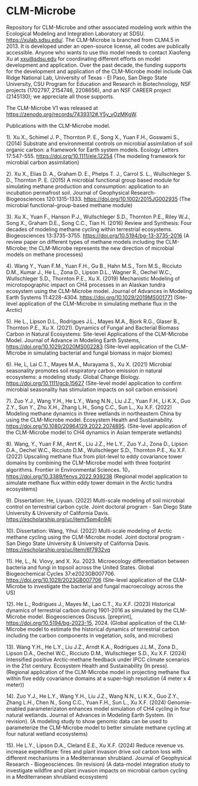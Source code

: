 # CLM-Microbe
Repository for CLM-Microbe and other associated modeling work within the Ecological Modeling and Integration Laboratory at SDSU. https://xulab.sdsu.edu/. The CLM-Microbe is branched from CLM4.5 in 2013. It is developed under an open-source license, all codes are publically accessible. Anyone who wants to use this model needs to contact Xiaofeng Xu at xxu@sdsu.edu for coordinating different efforts on model development and application. Over the past decade, the funding supports for the development and application of the CLM-Microbe model include Oak Ridge National Lab, University of Texas - El Paso, San Diego State University, CSU Program for Education and Research in Biotechnology, NSF projects (1702797, 2154746, 2208656), and an NSF CAREER project (2145130); we appreciate all those supports.

The CLM-Microbe V1 was released at https://zenodo.org/records/7439312#.Y5y_vOzMKgW.

Publications with the CLM-Microbe model.

1). Xu X., Schimel J. P., Thornton P. E., Song X., Yuan F.H., Goswami S., (2014) Substrate and environmental controls on microbial assimilation of soil organic carbon: a framework for Earth system models. Ecology Letters 17:547-555. https://doi.org/10.1111/ele.12254 (The modeling framework for microbial carbon assimilation)

2). Xu X., Elias D. A., Graham D. E., Phelps T. J., Carrol S. L., Wullschleger S. D., Thornton P. E. (2015) A microbial functional group based module for simulating methane production and consumption: application to an incubation permafrost soil. Journal of Geophysical Research-Biogeosciences 120:1315-1333.  https://doi.org/10.1002/2015JG002935 (The microbial functional-group-based methane module)

3). Xu X., Yuan F., Hanson P.J., Wullschleger S.D., Thornton P.E., Riley W.J., Song X., Graham D.E., Song C.C., Tian H. (2016) Review and Synthesis: Four decades of modeling methane cycling within terrestrial ecosystems. Biogeosciences 13:3735-3755. https://doi.org/10.5194/bg-13-3735-2016 (A review paper on different types of methane models including the CLM-Microbe; the CLM-Microbe represents the new direction of microbial models on methane processes)

4). Wang Y., Yuan F.M., Yuan F.H., Gu B., Hahn M.S., Torn M.S., Ricciuto D.M., Kumar J., He L., Zona D., Lipson D.L., Wagner R., Oechel W.C., Wullschleger S.D., Thornton P.E., Xu X. (2019) Mechanistic Modeling of microtopographic impact on CH4 processes in an Alaskan tundra ecosystem using the CLM-Microbe model. Journal of Advances in Modeling Earth Systems 11:4228-4304.  https://doi.org/10.1029/2019MS001771 (Site-level application of the CLM-Microbe in simulating methane flux in the Arctic)

5). He L., Lipson D.L., Rodrigues J.L., Mayes M.A., Bjork R.G., Glaser B., Thornton P.E., Xu X. (2021). Dynamics of Fungal and Bacterial Biomass Carbon in Natural Ecosystems: Site-level Applications of the CLM-Microbe Model. Journal of Advance in Modeling Earth Systems,  https://doi.org/10.1029/2020MS002283 (Site-level application of the CLM-Microbe in simulating bacterial and fungal biomass in major biomes)

6). He, L, Lai C.T., Mayes M.A., Murayama S., Xu X. (2021) Microbial seasonality promotes soil respiratory carbon emission in natural ecosystems: a modeling study. Global Change Biology. https://doi.org/10.1111/gcb.15627 (Site-level model application to confirm microbial seasonality has stimulation impacts on soil carbon emission)

7). Zuo Y.J., Wang Y.H., He L.Y., Wang N.N., Liu J.Z., Yuan F.H., Li K.X., Guo Z.Y., Sun Y., Zhu X.H., Zhang L.H., Song C.C., Sun L., Xu X.F. (2022) Modeling methane dynamics in three wetlands in northeastern China by using the CLM-Microbe model. Ecosystem Health and Sustainability. https://doi.org/10.1080/20964129.2022.2074895. (Site-level application of the CLM-Microbe model to CH4 dynamics in Asian temperate wetlands)

8). Wang, Y., Yuan F.M., Anrt K., Liu J.Z., He L.Y., Zuo Y.J., Zona D., Lipson D.A., Oechel W.C., Ricciuto D.M., Wullschleger S.D., Thornton P.E., Xu X.F. (2022) Upscaling methane flux from plot-level to eddy covariance tower domains by combining the CLM-Microbe model with three footprint algorithms. Frontier in Environmental Sciences. 10， https://doi.org/10.3389/fenvs.2022.939238 (Regional model application to simulate methane flux within eddy tower domain in the Arctic tundra ecosystems)

9). Dissertation: He, Liyuan. (2022) Multi-scale modeling of soil microbial control on terrestrial carbon cycle. Joint doctoral program - San Diego State University & University of California Davis. https://escholarship.org/uc/item/5pm4n94j

10). Dissertation: Wang, Yihui. (2022) Multi-scale modeling of Arctic methane cycling using the CLM-Microbe model. Joint doctoral program - San Diego State University & University of California Davis. https://escholarship.org/uc/item/6f7932vq

11). He, L., N. Viovy, and X. Xu. 2023. Microecology differentiation between bacteria and fungi in topsoil across the United States. Global Biogeochemical Cycles 37:e2023GB007706. https://doi.org/10.1029/2023GB007706 (Site-level application of the CLM-Microbe to investigate the bacterial and fungal macroecology across the US)

12). He L., Rodrigues J., Mayes M., Lao C.T., Xu X.F. (2023) Historical dynamics of terrestrial carbon during 1901-2016 as simulated by the CLM-Microbe model. Biogeosciences Discuss. [preprint], https://doi.org/10.5194/bg-2023-15, 2024. (Global application of the CLM-Microbe model to estimate the historical dynamics of terrestrial carbon including the carbon components in vegetation, soils, and microbes)

13). Wang Y.H., He L.Y., Liu J.Z., Arndt K.A., Rodrigues J.L.M., Zona D., Lipson D.A., Oechel W.C., Ricciuto D.M., Wullschleger S.D., Xu X.F. (2024) Intensified positive Arctic-methane feedback under IPCC climate scenarios in the 21st century. Ecosystem Health and Sustainability (In press). (Regional application of the CLM-Microbe model in projecting methane flux within five eddy covariance domains at a super-high resolution (4 meter x 4 meter))

14). Zuo Y.J., He L.Y., Wang Y.H., Liu J.Z., Wang N.N., Li K.X., Guo Z.Y., Zhang L.H., Chen N., Song C.C., Yuan F.H., Sun L., Xu X.F. (2024) Genomie-enabled parameterizaton enhances model simulation of CH4 cycling in four natural wetlands. Journal of Advances in Modeling Earth System. (In revision). (A modeling study to show genomic data can be used to parameterize the CLM-Microbe model to better simulate methane cycling at four natural wetland ecosystems)

15). He L.Y., Lipson D.A., Cleland E.E., Xu X.F. (2024) Reduce revenue vs. increase expenditure: fires and plant invasion drive soil carbon loss with different mechanisms in a Mediterranean shrubland. Journal of Geophysical Research - Biogeosciences. (In revision) (A data-model integration study to investigate wildfire and plant invasion impacts on microbial carbon cycling in a Mediterranean shrubland ecosystem)
